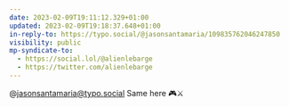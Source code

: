 ```yaml
---
date: 2023-02-09T19:11:12.329+01:00
updated: 2023-02-09T19:18:37.648+01:00
in-reply-to: https://typo.social/@jasonsantamaria/109835762046247850
visibility: public
mp-syndicate-to:
  - https://social.lol/@alienlebarge
  - https://twitter.com/alienlebarge
---
```

@jasonsantamaria@typo.social Same here 🎮⚔️
